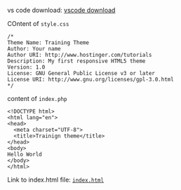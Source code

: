 vs code download: [vscode download](https://code.visualstudio.com/download)

COntent of `style.css`
```
/*
Theme Name: Training Theme
Author: Your name
Author URI: http://www.hostinger.com/tutorials
Description: My first responsive HTML5 theme
Version: 1.0
License: GNU General Public License v3 or later
License URI: http://www.gnu.org/licenses/gpl-3.0.html
*/

```
content of `index.php`
```
<!DOCTYPE html>
<html lang="en">
<head>
  <meta charset="UTF-8">
  <title>Trainign theme</title>
</head>
<body>
Hello World
</body>
</html>
```

Link to index.html file: [`index.html`](https://github.com/sabhriti-solutions/wb-wordpress-theme/blob/initial/index.html)
